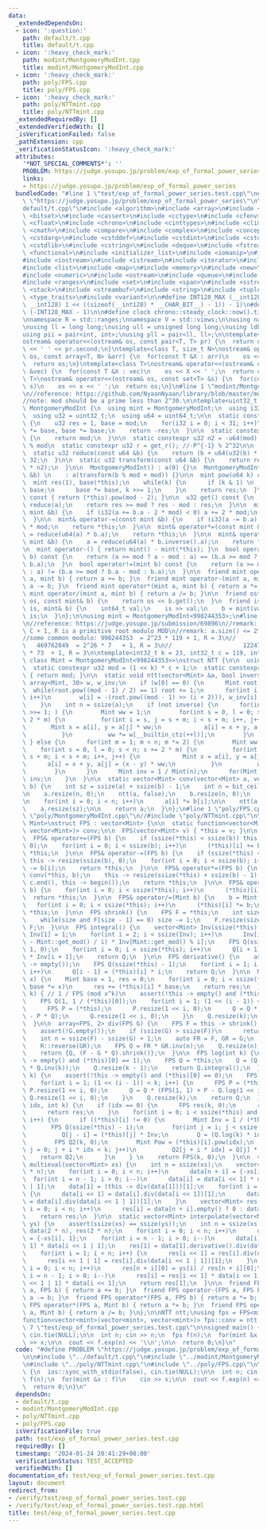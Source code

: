 ```yaml
---
data:
  _extendedDependsOn:
  - icon: ':question:'
    path: default/t.cpp
    title: default/t.cpp
  - icon: ':heavy_check_mark:'
    path: modint/MontgomeryModInt.cpp
    title: modint/MontgomeryModInt.cpp
  - icon: ':heavy_check_mark:'
    path: poly/FPS.cpp
    title: poly/FPS.cpp
  - icon: ':heavy_check_mark:'
    path: poly/NTTmint.cpp
    title: poly/NTTmint.cpp
  _extendedRequiredBy: []
  _extendedVerifiedWith: []
  _isVerificationFailed: false
  _pathExtension: cpp
  _verificationStatusIcon: ':heavy_check_mark:'
  attributes:
    '*NOT_SPECIAL_COMMENTS*': ''
    PROBLEM: https://judge.yosupo.jp/problem/exp_of_formal_power_series
    links:
    - https://judge.yosupo.jp/problem/exp_of_formal_power_series
  bundledCode: "#line 1 \"test/exp_of_formal_power_series.test.cpp\"\n#define PROBLEM\
    \ \"https://judge.yosupo.jp/problem/exp_of_formal_power_series\"\n\n#line 1 \"\
    default/t.cpp\"\n#include <algorithm>\n#include <array>\n#include <bit>\n#include\
    \ <bitset>\n#include <cassert>\n#include <cctype>\n#include <cfenv>\n#include\
    \ <cfloat>\n#include <chrono>\n#include <cinttypes>\n#include <climits>\n#include\
    \ <cmath>\n#include <compare>\n#include <complex>\n#include <concepts>\n#include\
    \ <cstdarg>\n#include <cstddef>\n#include <cstdint>\n#include <cstdio>\n#include\
    \ <cstdlib>\n#include <cstring>\n#include <deque>\n#include <fstream>\n#include\
    \ <functional>\n#include <initializer_list>\n#include <iomanip>\n#include <ios>\n\
    #include <iostream>\n#include <istream>\n#include <iterator>\n#include <limits>\n\
    #include <list>\n#include <map>\n#include <memory>\n#include <new>\n#include <numbers>\n\
    #include <numeric>\n#include <ostream>\n#include <queue>\n#include <random>\n\
    #include <ranges>\n#include <set>\n#include <span>\n#include <sstream>\n#include\
    \ <stack>\n#include <streambuf>\n#include <string>\n#include <tuple>\n#include\
    \ <type_traits>\n#include <variant>\n\n#define INT128_MAX (__int128)(((unsigned\
    \ __int128) 1 << ((sizeof(__int128) * __CHAR_BIT__) - 1)) - 1)\n#define INT128_MIN\
    \ (-INT128_MAX - 1)\n\n#define clock chrono::steady_clock::now().time_since_epoch().count()\n\
    \nnamespace R = std::ranges;\nnamespace V = std::views;\n\nusing namespace std;\n\
    \nusing ll = long long;\nusing ull = unsigned long long;\nusing ldb = long double;\n\
    using pii = pair<int, int>;\nusing pll = pair<ll, ll>;\n\ntemplate<class T>\n\
    ostream& operator<<(ostream& os, const pair<T, T> pr) {\n  return os << pr.first\
    \ << ' ' << pr.second;\n}\ntemplate<class T, size_t N>\nostream& operator<<(ostream&\
    \ os, const array<T, N> &arr) {\n  for(const T &X : arr)\n    os << X << ' ';\n\
    \  return os;\n}\ntemplate<class T>\nostream& operator<<(ostream& os, const vector<T>\
    \ &vec) {\n  for(const T &X : vec)\n    os << X << ' ';\n  return os;\n}\ntemplate<class\
    \ T>\nostream& operator<<(ostream& os, const set<T> &s) {\n  for(const T &x :\
    \ s)\n    os << x << ' ';\n  return os;\n}\n#line 1 \"modint/MontgomeryModInt.cpp\"\
    \n//reference: https://github.com/NyaanNyaan/library/blob/master/modint/montgomery-modint.hpp#L10\n\
    //note: mod should be a prime less than 2^30.\n\ntemplate<uint32_t mod>\nstruct\
    \ MontgomeryModInt {\n  using mint = MontgomeryModInt;\n  using i32 = int32_t;\n\
    \  using u32 = uint32_t;\n  using u64 = uint64_t;\n\n  static constexpr u32 get_r()\
    \ {\n    u32 res = 1, base = mod;\n    for(i32 i = 0; i < 31; i++)\n      res\
    \ *= base, base *= base;\n    return -res;\n  }\n\n  static constexpr u32 get_mod()\
    \ {\n    return mod;\n  }\n\n  static constexpr u32 n2 = -u64(mod) % mod; //2^64\
    \ % mod\n  static constexpr u32 r = get_r(); //-P^{-1} % 2^32\n\n  u32 a;\n\n\
    \  static u32 reduce(const u64 &b) {\n    return (b + u64(u32(b) * r) * mod) >>\
    \ 32;\n  }\n\n  static u32 transform(const u64 &b) {\n    return reduce(u64(b)\
    \ * n2);\n  }\n\n  MontgomeryModInt() : a(0) {}\n  MontgomeryModInt(const int64_t\
    \ &b) \n    : a(transform(b % mod + mod)) {}\n\n  mint pow(u64 k) const {\n  \
    \  mint res(1), base(*this);\n    while(k) {\n      if (k & 1) \n        res *=\
    \ base;\n      base *= base, k >>= 1;\n    }\n    return res;\n  }\n\n  mint inverse()\
    \ const { return (*this).pow(mod - 2); }\n\n  u32 get() const {\n    u32 res =\
    \ reduce(a);\n    return res >= mod ? res - mod : res;\n  }\n\n  mint& operator+=(const\
    \ mint &b) {\n    if (i32(a += b.a - 2 * mod) < 0) a += 2 * mod;\n    return *this;\n\
    \  }\n\n  mint& operator-=(const mint &b) {\n    if (i32(a -= b.a) < 0) a += 2\
    \ * mod;\n    return *this;\n  }\n\n  mint& operator*=(const mint &b) {\n    a\
    \ = reduce(u64(a) * b.a);\n    return *this;\n  }\n\n  mint& operator/=(const\
    \ mint &b) {\n    a = reduce(u64(a) * b.inverse().a);\n    return *this;\n  }\n\
    \n  mint operator-() { return mint() - mint(*this); }\n  bool operator==(mint\
    \ b) const {\n    return (a >= mod ? a - mod : a) == (b.a >= mod ? b.a - mod :\
    \ b.a);\n  }\n  bool operator!=(mint b) const {\n    return (a >= mod ? a - mod\
    \ : a) != (b.a >= mod ? b.a - mod : b.a);\n  }\n\n  friend mint operator+(mint\
    \ a, mint b) { return a += b; }\n  friend mint operator-(mint a, mint b) { return\
    \ a -= b; }\n  friend mint operator*(mint a, mint b) { return a *= b; }\n  friend\
    \ mint operator/(mint a, mint b) { return a /= b; }\n\n  friend ostream& operator<<(ostream&\
    \ os, const mint& b) {\n    return os << b.get();\n  }\n  friend istream& operator>>(istream&\
    \ is, mint& b) {\n    int64_t val;\n    is >> val;\n    b = mint(val);\n    return\
    \ is;\n  }\n};\n\nusing mint = MontgomeryModInt<998244353>;\n#line 1 \"poly/NTTmint.cpp\"\
    \n//reference: https://judge.yosupo.jp/submission/69896\n//remark: MOD = 2^K *\
    \ C + 1, R is a primitive root modulo MOD\n//remark: a.size() <= 2^K must be satisfied\n\
    //some common modulo: 998244353  = 2^23 * 119 + 1, R = 3\n//                 \
    \   469762049  = 2^26 * 7   + 1, R = 3\n//                    1224736769 = 2^24\
    \ * 73  + 1, R = 3\n\ntemplate<int32_t k = 23, int32_t c = 119, int32_t r = 3,\
    \ class Mint = MontgomeryModInt<998244353>>\nstruct NTT {\n\n  using u32 = uint32_t;\n\
    \  static constexpr u32 mod = (1 << k) * c + 1;\n  static constexpr u32 get_mod()\
    \ { return mod; }\n\n  static void ntt(vector<Mint> &a, bool inverse) {\n    static\
    \ array<Mint, 30> w, w_inv;\n    if (w[0] == 0) {\n      Mint root = 2;\n    \
    \  while(root.pow((mod - 1) / 2) == 1) root += 1;\n      for(int i = 0; i < 30;\
    \ i++)\n        w[i] = -(root.pow((mod - 1) >> (i + 2))), w_inv[i] = 1 / w[i];\n\
    \    }\n    int n = ssize(a);\n    if (not inverse) {\n      for(int m = n; m\
    \ >>= 1; ) {\n        Mint ww = 1;\n        for(int s = 0, l = 0; s < n; s +=\
    \ 2 * m) {\n          for(int i = s, j = s + m; i < s + m; i++, j++) {\n     \
    \       Mint x = a[i], y = a[j] * ww;\n            a[i] = x + y, a[j] = x - y;\n\
    \          }\n          ww *= w[__builtin_ctz(++l)];\n        }\n      }\n   \
    \ } else {\n      for(int m = 1; m < n; m *= 2) {\n        Mint ww = 1;\n    \
    \    for(int s = 0, l = 0; s < n; s += 2 * m) {\n          for(int i = s, j =\
    \ s + m; i < s + m; i++, j++) {\n            Mint x = a[i], y = a[j];\n      \
    \      a[i] = x + y, a[j] = (x - y) * ww;\n          }\n          ww *= w_inv[__builtin_ctz(++l)];\n\
    \        }\n      }\n      Mint inv = 1 / Mint(n);\n      for(Mint &x : a) x *=\
    \ inv;\n    }\n  }\n\n  static vector<Mint> conv(vector<Mint> a, vector<Mint>\
    \ b) {\n    int sz = ssize(a) + ssize(b) - 1;\n    int n = bit_ceil((u32)sz);\n\
    \n    a.resize(n, 0);\n    ntt(a, false);\n    b.resize(n, 0);\n    ntt(b, false);\n\
    \n    for(int i = 0; i < n; i++)\n      a[i] *= b[i];\n\n    ntt(a, true);\n\n\
    \    a.resize(sz);\n\n    return a;\n  }\n};\n#line 1 \"poly/FPS.cpp\"\n//#include\
    \ \"poly/MontgomeryModInt.cpp\"\n//#include \"poly/NTTmint.cpp\"\n\ntemplate<class\
    \ Mint>\nstruct FPS : vector<Mint> {\n\n  static function<vector<Mint>(vector<Mint>,\
    \ vector<Mint>)> conv;\n\n  FPS(vector<Mint> v) { *this = v; }\n\n  using vector<Mint>::vector;\n\
    \  FPS& operator+=(FPS b) {\n    if (ssize(*this) < ssize(b)) this -> resize(ssize(b),\
    \ 0);\n    for(int i = 0; i < ssize(b); i++)\n      (*this)[i] += b[i];\n    return\
    \ *this;\n  }\n\n  FPS& operator-=(FPS b) {\n    if (ssize(*this) < ssize(b))\
    \ this -> resize(ssize(b), 0);\n    for(int i = 0; i < ssize(b); i++)\n      (*this)[i]\
    \ -= b[i];\n    return *this;\n  }\n\n  FPS& operator*=(FPS b) {\n    auto c =\
    \ conv(*this, b);\n    this -> resize(ssize(*this) + ssize(b) - 1);\n    copy(c.begin(),\
    \ c.end(), this -> begin());\n    return *this;\n  }\n\n  FPS& operator*=(Mint\
    \ b) {\n    for(int i = 0; i < ssize(*this); i++)\n      (*this)[i] *= b;\n  \
    \  return *this;\n  }\n\n  FPS& operator/=(Mint b) {\n    b = Mint(1) / b;\n \
    \   for(int i = 0; i < ssize(*this); i++)\n      (*this)[i] *= b;\n    return\
    \ *this;\n  }\n\n  FPS shrink() {\n    FPS F = *this;\n    int size = ssize(F);\n\
    \    while(size and F[size - 1] == 0) size -= 1;\n    F.resize(size);\n    return\
    \ F;\n  }\n\n  FPS integral() {\n    vector<Mint> Inv(ssize(*this) + 1);\n   \
    \ Inv[1] = 1;\n    for(int i = 2; i < ssize(Inv); i++)\n      Inv[i] = (Mint::get_mod()\
    \ - Mint::get_mod() / i) * Inv[Mint::get_mod() % i];\n    FPS Q(ssize(*this) +\
    \ 1, 0);\n    for(int i = 0; i < ssize(*this); i++)\n      Q[i + 1] = (*this)[i]\
    \ * Inv[i + 1];\n    return Q;\n  }\n\n  FPS derivative() {\n    assert(!this\
    \ -> empty());\n    FPS Q(ssize(*this) - 1);\n    for(int i = 1; i < ssize(*this);\
    \ i++)\n      Q[i - 1] = (*this)[i] * i;\n    return Q;\n  }\n\n  Mint eval(Mint\
    \ x) {\n    Mint base = 1, res = 0;\n    for(int i = 0; i < ssize(*this); i++,\
    \ base *= x)\n      res += (*this)[i] * base;\n    return res;\n  }\n\n  FPS inv(int\
    \ k) { // 1 / FPS (mod x^k)\n    assert(!this -> empty() and (*this)[0] != 0);\n\
    \    FPS Q(1, 1 / (*this)[0]);\n    for(int i = 1; (1 << (i - 1)) < k; i++) {\n\
    \      FPS P = (*this);\n      P.resize(1 << i, 0);\n      Q = Q * (FPS(1, 2)\
    \ - P * Q);\n      Q.resize(1 << i, 0);\n    }\n    Q.resize(k);\n    return Q;\n\
    \  }\n\n  array<FPS, 2> div(FPS G) {\n    FPS F = this -> shrink();\n    G = G.shrink();\n\
    \    assert(!G.empty());\n    if (ssize(G) > ssize(F))\n      return {{{}, F}};\n\
    \    int n = ssize(F) - ssize(G) + 1;\n    auto FR = F, GR = G;\n    R::reverse(FR);\n\
    \    R::reverse(GR);\n    FPS Q = FR * GR.inv(n);\n    Q.resize(n);\n    R::reverse(Q);\n\
    \    return {Q, (F - G * Q).shrink()};\n  }\n\n  FPS log(int k) {\n    assert(!this\
    \ -> empty() and (*this)[0] == 1);\n    FPS Q = *this;\n    Q = (Q.derivative()\
    \ * Q.inv(k));\n    Q.resize(k - 1);\n    return Q.integral();\n  }\n\n  FPS exp(int\
    \ k) {\n    assert(!this -> empty() and (*this)[0] == 0);\n    FPS Q(1, 1);\n\
    \    for(int i = 1; (1 << (i - 1)) < k; i++) {\n      FPS P = (*this);\n     \
    \ P.resize(1 << i, 0);\n      Q = Q * (FPS(1, 1) + P - Q.log(1 << i));\n     \
    \ Q.resize(1 << i, 0);\n    }\n    Q.resize(k);\n    return Q;\n  }\n\n  FPS pow(ll\
    \ idx, int k) {\n    if (idx == 0) {\n      FPS res(k, 0);\n      res[0] = 1;\n\
    \      return res;\n    }\n    for(int i = 0; i < ssize(*this) and i * idx < k;\
    \ i++) {\n      if ((*this)[i] != 0) {\n        Mint Inv = 1 / (*this)[i];\n \
    \       FPS Q(ssize(*this) - i);\n        for(int j = i; j < ssize(*this); j++)\n\
    \          Q[j - i] = (*this)[j] * Inv;\n        Q = (Q.log(k) * idx).exp(k);\n\
    \        FPS Q2(k, 0);\n        Mint Pow = (*this)[i].pow(idx);\n        for(int\
    \ j = 0; j + i * idx < k; j++)\n          Q2[j + i * idx] = Q[j] * Pow;\n    \
    \    return Q2;\n      }\n    } \n    return FPS(k, 0);\n  }\n\n  vector<Mint>\
    \ multieval(vector<Mint> xs) {\n    int n = ssize(xs);\n    vector<FPS> data(2\
    \ * n);\n    for(int i = 0; i < n; i++)\n      data[n + i] = {-xs[i], 1};\n  \
    \  for(int i = n - 1; i > 0; i--)\n      data[i] = data[i << 1] * data[i << 1\
    \ | 1];\n    data[1] = (this -> div(data[1]))[1];\n    for(int i = 1; i < n; i++)\
    \ {\n      data[i << 1] = data[i].div(data[i << 1])[1];\n      data[i << 1 | 1]\
    \ = data[i].div(data[i << 1 | 1])[1];\n    }\n    vector<Mint> res(n);\n    for(int\
    \ i = 0; i < n; i++)\n      res[i] = data[n + i].empty() ? 0 : data[n + i][0];\n\
    \    return res;\n  }\n\n  static vector<Mint> interpolate(vector<Mint> xs, vector<Mint>\
    \ ys) {\n    assert(ssize(xs) == ssize(ys));\n    int n = ssize(xs);\n    vector<FPS>\
    \ data(2 * n), res(2 * n);\n    for(int i = 0; i < n; i++)\n      data[n + i]\
    \ = {-xs[i], 1};\n    for(int i = n - 1; i > 0; i--)\n      data[i] = data[i <<\
    \ 1] * data[i << 1 | 1];\n    res[1] = data[1].derivative().div(data[1])[1];\n\
    \    for(int i = 1; i < n; i++) {\n      res[i << 1] = res[i].div(data[i << 1])[1];\n\
    \      res[i << 1 | 1] = res[i].div(data[i << 1 | 1])[1];\n    }\n    for(int\
    \ i = 0; i < n; i++)\n      res[n + i][0] = ys[i] / res[n + i][0];\n    for(int\
    \ i = n - 1; i > 0; i--)\n      res[i] = res[i << 1] * data[i << 1 | 1] + res[i\
    \ << 1 | 1] * data[i << 1];\n    return res[1];\n  }\n\n  friend FPS operator+(FPS\
    \ a, FPS b) { return a += b; }\n  friend FPS operator-(FPS a, FPS b) { return\
    \ a -= b; }\n  friend FPS operator*(FPS a, FPS b) { return a *= b; }\n  friend\
    \ FPS operator*(FPS a, Mint b) { return a *= b; }\n  friend FPS operator/(FPS\
    \ a, Mint b) { return a /= b; }\n};\n\nNTT ntt;\nusing fps = FPS<mint>;\ntemplate<>\n\
    function<vector<mint>(vector<mint>, vector<mint>)> fps::conv = ntt.conv;\n#line\
    \ 7 \"test/exp_of_formal_power_series.test.cpp\"\n\nsigned main() {\n  ios::sync_with_stdio(false),\
    \ cin.tie(NULL);\n\n  int n; cin >> n;\n  fps f(n);\n  for(mint &x : f)\n    cin\
    \ >> x;\n\n  cout << f.exp(n) << '\\n';\n\n  return 0;\n}\n"
  code: "#define PROBLEM \"https://judge.yosupo.jp/problem/exp_of_formal_power_series\"\
    \n\n#include \"../default/t.cpp\"\n#include \"../modint/MontgomeryModInt.cpp\"\
    \n#include \"../poly/NTTmint.cpp\"\n#include \"../poly/FPS.cpp\"\n\nsigned main()\
    \ {\n  ios::sync_with_stdio(false), cin.tie(NULL);\n\n  int n; cin >> n;\n  fps\
    \ f(n);\n  for(mint &x : f)\n    cin >> x;\n\n  cout << f.exp(n) << '\\n';\n\n\
    \  return 0;\n}\n"
  dependsOn:
  - default/t.cpp
  - modint/MontgomeryModInt.cpp
  - poly/NTTmint.cpp
  - poly/FPS.cpp
  isVerificationFile: true
  path: test/exp_of_formal_power_series.test.cpp
  requiredBy: []
  timestamp: '2024-01-24 20:41:29+08:00'
  verificationStatus: TEST_ACCEPTED
  verifiedWith: []
documentation_of: test/exp_of_formal_power_series.test.cpp
layout: document
redirect_from:
- /verify/test/exp_of_formal_power_series.test.cpp
- /verify/test/exp_of_formal_power_series.test.cpp.html
title: test/exp_of_formal_power_series.test.cpp
---
```

